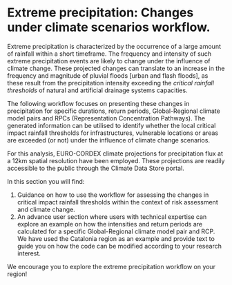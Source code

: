 # Extreme precipitation: Changes under climate scenarios workflow.
Extreme precipitation is characterized by the occurrence of a large amount of rainfall within a short timeframe. The frequency and intensity of such extreme precipitation events are likely to change under the influence of climate change. These projected changes can translate to an increase in the frequency and magnitude of pluvial floods [urban and flash floods], as these result from the precipitation intensity exceeding the _critical rainfall thresholds_ of natural and artificial drainage systems capacities.

The following workflow focuses on presenting these changes in precipitation for specific durations, return periods, Global-Regional climate model pairs and RPCs (Representation Concentration Pathways). The generated information can be utilised to identify whether the local critical impact rainfall thresholds for infrastructures, vulnerable locations or areas are exceeded (or not) under the influence of climate change scenarios.

For this analysis, EURO-CORDEX climate projections for precipitation flux at a 12km spatial resolution have been employed. These projections are readily accessible to the public through the Climate Data Store portal.

In this section you will find:
1. Guidance on how to use the workflow for assessing the changes in critical impact rainfall thresholds within the context of risk assessment and climate change.
2. An advance user section where users with technical expertise can explore an example on how the intensities and return periods are calculated for a specific Global-Regional climate model pair and RCP. We have used the Catalonia region as an example and provide text to guide you on how the code can be modified according to your research interest.
 
We encourage you to explore the extreme precipitation workflow on your region!